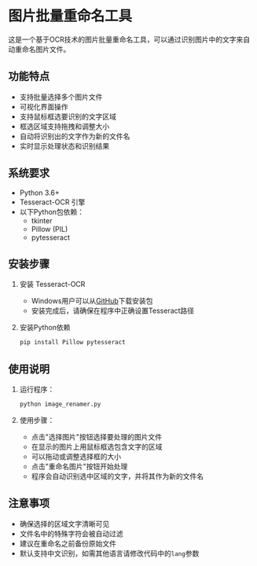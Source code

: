 # 图片批量重命名工具

这是一个基于OCR技术的图片批量重命名工具，可以通过识别图片中的文字来自动重命名图片文件。

## 功能特点

- 支持批量选择多个图片文件
- 可视化界面操作
- 支持鼠标框选要识别的文字区域
- 框选区域支持拖拽和调整大小
- 自动将识别出的文字作为新的文件名
- 实时显示处理状态和识别结果

## 系统要求

- Python 3.6+
- Tesseract-OCR 引擎
- 以下Python包依赖：
  - tkinter
  - Pillow (PIL)
  - pytesseract

## 安装步骤

1. 安装 Tesseract-OCR
   - Windows用户可以从[GitHub](https://github.com/UB-Mannheim/tesseract/wiki)下载安装包
   - 安装完成后，请确保在程序中正确设置Tesseract路径

2. 安装Python依赖
   ```bash
   pip install Pillow pytesseract
   ```

## 使用说明

1. 运行程序：
   ```bash
   python image_renamer.py
   ```

2. 使用步骤：
   - 点击"选择图片"按钮选择要处理的图片文件
   - 在显示的图片上用鼠标框选包含文字的区域
   - 可以拖动或调整选择框的大小
   - 点击"重命名图片"按钮开始处理
   - 程序会自动识别选中区域的文字，并将其作为新的文件名

## 注意事项

- 确保选择的区域文字清晰可见
- 文件名中的特殊字符会被自动过滤
- 建议在重命名之前备份原始文件
- 默认支持中文识别，如需其他语言请修改代码中的`lang`参数
